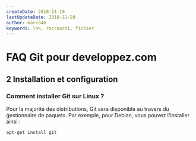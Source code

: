 ```yaml
---
createDate: 2018-11-19
lastUpdateDate: 2018-11-20
author: marco46
keywords: lnk, raccourci, fichier
---
```


# FAQ Git pour developpez.com

## 2 Installation et configuration

### Comment installer Git sur Linux ?

Pour la majorité des distributions, Git sera disponible au travers du gestionnaire de paquets.
Par exemple, pour Debian, vous pouvez l'installer ainsi :

```bash
apt-get install git
```
